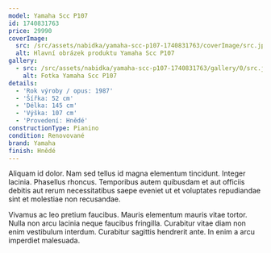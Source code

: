 ```yaml
---
model: Yamaha Scc P107
id: 1740831763
price: 29990
coverImage:
  src: /src/assets/nabidka/yamaha-scc-p107-1740831763/coverImage/src.jpg
  alt: Hlavní obrázek produktu Yamaha Scc P107
gallery:
  - src: /src/assets/nabidka/yamaha-scc-p107-1740831763/gallery/0/src.jpg
    alt: Fotka Yamaha Scc P107
details:
  - 'Rok výroby / opus: 1987'
  - 'Šířka: 52 cm'
  - 'Délka: 145 cm'
  - 'Výška: 107 cm'
  - 'Provedení: Hnědé'
constructionType: Pianino
condition: Renovované
brand: Yamaha
finish: Hnědé
---
```

Aliquam id dolor. Nam sed tellus id magna elementum tincidunt. Integer lacinia. Phasellus rhoncus. Temporibus autem quibusdam et aut officiis debitis aut rerum necessitatibus saepe eveniet ut et voluptates repudiandae sint et molestiae non recusandae.

Vivamus ac leo pretium faucibus. Mauris elementum mauris vitae tortor. Nulla non arcu lacinia neque faucibus fringilla. Curabitur vitae diam non enim vestibulum interdum. Curabitur sagittis hendrerit ante. In enim a arcu imperdiet malesuada.
